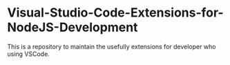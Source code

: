 # Visual-Studio-Code-Extensions-for-NodeJS-Development
This is a repository to maintain the usefully extensions for developer who using VSCode.
